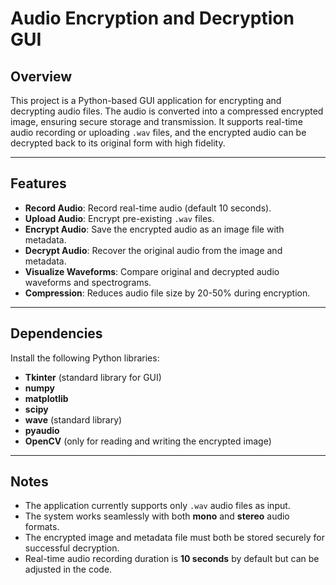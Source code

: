# **Audio Encryption and Decryption GUI**

## **Overview**

This project is a Python-based GUI application for encrypting and decrypting audio files. The audio is converted into a compressed encrypted image, ensuring secure storage and transmission. It supports real-time audio recording or uploading `.wav` files, and the encrypted audio can be decrypted back to its original form with high fidelity.

---

## **Features**

- **Record Audio**: Record real-time audio (default 10 seconds).  
- **Upload Audio**: Encrypt pre-existing `.wav` files.  
- **Encrypt Audio**: Save the encrypted audio as an image file with metadata.  
- **Decrypt Audio**: Recover the original audio from the image and metadata.  
- **Visualize Waveforms**: Compare original and decrypted audio waveforms and spectrograms.  
- **Compression**: Reduces audio file size by 20-50% during encryption.  

---

## **Dependencies**

Install the following Python libraries:
- **Tkinter** (standard library for GUI)  
- **numpy**  
- **matplotlib**  
- **scipy**  
- **wave** (standard library)  
- **pyaudio**  
- **OpenCV** (only for reading and writing the encrypted image)

---

## **Notes**

- The application currently supports only `.wav` audio files as input.  
- The system works seamlessly with both **mono** and **stereo** audio formats.  
- The encrypted image and metadata file must both be stored securely for successful decryption.  
- Real-time audio recording duration is **10 seconds** by default but can be adjusted in the code.  
